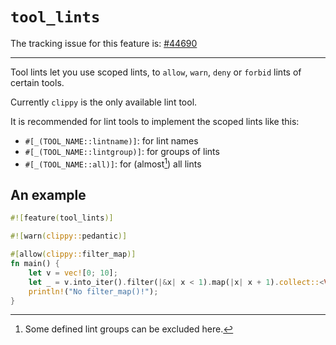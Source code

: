 # `tool_lints`

The tracking issue for this feature is: [#44690]

[#44690]: https://github.com/rust-lang/rust/issues/44690

------------------------

Tool lints let you use scoped lints, to `allow`, `warn`, `deny` or `forbid` lints of
certain tools.

Currently `clippy` is the only available lint tool.

It is recommended for lint tools to implement the scoped lints like this:

- `#[_(TOOL_NAME::lintname)]`: for lint names
- `#[_(TOOL_NAME::lintgroup)]`: for groups of lints
- `#[_(TOOL_NAME::all)]`: for (almost[^1]) all lints

## An example

```rust
#![feature(tool_lints)]

#![warn(clippy::pedantic)]

#[allow(clippy::filter_map)]
fn main() {
    let v = vec![0; 10];
    let _ = v.into_iter().filter(|&x| x < 1).map(|x| x + 1).collect::<Vec<_>>();
    println!("No filter_map()!");
}
```

[^1]: Some defined lint groups can be excluded here.
